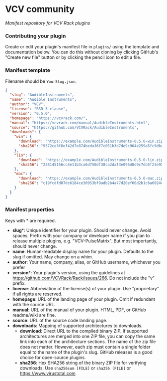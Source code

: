 
# VCV community

*Manifest repository for VCV Rack plugins*

### Contributing your plugin

Create or edit your plugin's manifest file in `plugins/` using the template and documentation below.
You can do this without cloning by clicking GitHub's "Create new file" button or by clicking the pencil icon to edit a file.

### Manifest template

Filename should be `YourSlug.json`.

```json
{
  "slug": "AudibleInstruments",
  "name": "Audible Instruments",
  "author": "VCV",
  "license": "BSD 3-clause",
  "version": "0.5.0",
  "homepage": "https://vcvrack.com/",
  "manual": "https://vcvrack.com/manual/AudibleInstruments.html",
  "source": "https://github.com/VCVRack/AudibleInstruments",
  "downloads": {
    "win": {
      "download": "https://example.com/AudibleInstruments-0.5.0-win.zip",
      "sha256": "9372ce3f8ef42d7e874beda36f7c051b3d7de9c904e259a5fc9dba8dc664bf65"
    },
    "lin": {
      "download": "https://example.com/AudibleInstruments-0.5.0-lin.zip",
      "sha256": "238145156cc4e11b3ca6d750df38ca2daf3e09648d9c7db5f23e9518c1ccf5dc"
    },
    "mac": {
      "download": "https://example.com/AudibleInstruments-0.5.0-mac.zip",
      "sha256": "c19fcdfd07dc6184ce30953bf9adb2b4a77d20ef66d2b1c6a6024c2ca4ff505b"
    }
  }
}
```

### Manifest properties

Keys with * are required.

- **slug**\*: Unique identifier for your plugin. Should never change. Avoid spaces. Prefix with your company or developer name if you plan to release multiple plugins, e.g. "VCV-PulseMatrix". But most importantly, should never change.
- **name**: Human-readable display name for your plugin. Defaults to the slug if omitted. May change on a whim.
- **author**: Your name, company, alias, or GitHub username, whichever you prefer
- **version**\*: Your plugin's version, using the guidelines at https://github.com/VCVRack/Rack/issues/266. Do not include the "v" prefix.
- **license**: Abbreviation of the license(s) of your plugin. Use "proprietary" if all rights are reserved.
- **homepage**: URL of the landing page of your plugin. Omit if redundant with the source URL.
- **manual**: URL of the manual of your plugin. HTML, PDF, or GitHub readme/wiki are fine.
- **source**: URL of the source code landing page.
- **downloads**: Mapping of supported architectures to downloads.
  - **download**: Direct URL to the compiled binary ZIP. If supported architectures are merged into one ZIP file, you can copy the same link into each of the architecture sections. The name of the zip file does not matter.  However, each zip must contain a single folder equal to the name of the plugin's slug. GitHub releases is a good choice for open-source plugins.
  - **sha256**: Hex SHA256 string of the binary ZIP file for verifying downloads. Use `sha256sum [FILE]` or `sha256 [FILE]` or https://www.virustotal.com
